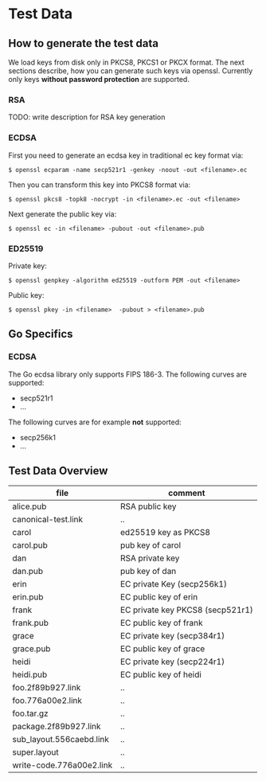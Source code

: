 # Test Data

## How to generate the test data

We load keys from disk only in PKCS8, PKCS1 or PKCX format.
The next sections describe, how you can generate such keys via openssl.
Currently only keys **without password protection** are supported.

### RSA

TODO: write description for RSA key generation

### ECDSA

First you need to generate an ecdsa key in traditional ec key format via:

`$ openssl ecparam -name secp521r1 -genkey -noout -out <filename>.ec`

Then you can transform this key into PKCS8 format via:

`$ openssl pkcs8 -topk8 -nocrypt -in <filename>.ec -out <filename>`

Next generate the public key via:

`$ openssl ec -in <filename> -pubout -out <filename>.pub`


### ED25519

Private key:

`$ openssl genpkey -algorithm ed25519 -outform PEM -out <filename>`

Public key:

`$ openssl pkey -in <filename>  -pubout > <filename>.pub`

## Go Specifics

### ECDSA

The Go ecdsa library only supports FIPS 186-3.
The following curves are supported:

* secp521r1
* ...

The following curves are for example **not** supported:

* secp256k1
* ...

## Test Data Overview

| file | comment |
|------|---------|
| alice.pub | RSA public key |
| canonical-test.link | .. |
| carol | ed25519 key as PKCS8 |
| carol.pub | pub key of carol |
| dan | RSA private key |
| dan.pub | pub key of dan |
| erin | EC private Key (secp256k1) |
| erin.pub | EC public key of erin|
| frank | EC private key PKCS8 (secp521r1) |
| frank.pub | EC public key of frank |
| grace | EC private key (secp384r1) |
| grace.pub | EC public key of grace |
| heidi | EC private key (secp224r1) |
| heidi.pub | EC public key of heidi |
| foo.2f89b927.link | .. |
| foo.776a00e2.link | .. |
| foo.tar.gz | .. |
| package.2f89b927.link | .. |
| sub_layout.556caebd.link | .. |
| super.layout | .. |
| write-code.776a00e2.link | .. |
